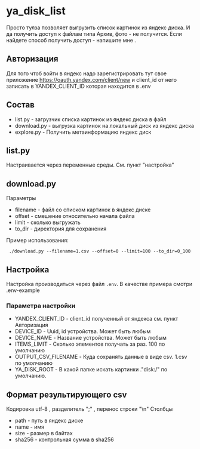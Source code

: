 # ya_disk_list

Просто тулза позволяет выгрузить список картинок из яндекс диска.
И да получить доступ к файлам типа Архив, фото - не получится.
Если найдете способ получить доступ - напишите мне .

## Авторизация

Для того чтоб войти в яндекс надо зарегистрировать тут свое приложение
https://oauth.yandex.com/client/new и client_id от него записать в
YANDEX_CLIENT_ID которая находится в .env

## Состав
* list.py - загрузчик списка картинок из яндекс диска в файл
* download.py - выгрузка картинок на локальный диск из яндекс диска
* explore.py - Получить метаинформацию яндекс диск

## list.py
Настраивается через переменные среды. См. пункт "настройка"

## download.py
Параметры
* filename - файл со списком картинок в яндекс диске
* offset - смешение относительно начала файла
* limit - сколько выгружать
* to_dir - директория для сохранения

Пример использования:
```
 ./download.py --filename=1.csv --offset=0 --limit=100 --to_dir=0_100
```

## Настройка

Настройка производиться через файл ```.env```. В качестве примера смотри .env-example

### Параметра настройки

* YANDEX_CLIENT_ID - client_id полученный от яндекса см. пункт Авторизация
* DEVICE_ID - Uuid, id устройства. Может быть любым
* DEVICE_NAME - Название устройства. Может быть любым
* ITEMS_LIMIT - Сколько элементов получать за раз. 100 по умолчанию
* OUTPUT_CSV_FILENAME - Куда сохранять данные в виде csv. 1.csv по умолчанию
* YA_DISK_ROOT - В какой папке искать картинки ."disk:/" по умолчанию.

## Формат результирующего csv

Кодировка utf-8 , разделитель ";" , перенос строки "\n"
Столбцы

* path - путь в яндекс диске
* name - имя
* size - размер в байтах
* sha256 - контрольная сумма в sha256
